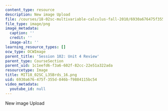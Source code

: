 ```yaml
---
content_type: resource
description: New image Upload
file: /courses/18-02sc-multivariable-calculus-fall-2010/6930a676475f355d846bf9884115bc54_MIT18_02SC_L35Brds_16.png
file_type: image/png
image_metadata:
  caption: ''
  credit: ''
  image-alt: ''
learning_resource_types: []
ocw_type: OCWImage
parent_title: 'Session 102: Unit 4 Review'
parent_type: CourseSection
parent_uid: 1c1eefd6-f3a6-602f-82cc-22e51a322ada
resourcetype: Image
title: MIT18_02SC_L35Brds_16.png
uid: 6930a676-475f-355d-846b-f9884115bc54
video_metadata:
  youtube_id: null
---
```

New image Upload


